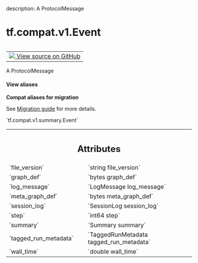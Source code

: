 description: A ProtocolMessage

<div itemscope itemtype="http://developers.google.com/ReferenceObject">
<meta itemprop="name" content="tf.compat.v1.Event" />
<meta itemprop="path" content="Stable" />
</div>

# tf.compat.v1.Event

<!-- Insert buttons and diff -->

<table class="tfo-notebook-buttons tfo-api nocontent" align="left">
<td>
  <a target="_blank" href="https://github.com/tensorflow/tensorflow/blob/r2.3/tensorflow/core/util/event.proto">
    <img src="https://www.tensorflow.org/images/GitHub-Mark-32px.png" />
    View source on GitHub
  </a>
</td>
</table>



A ProtocolMessage

<section class="expandable">
  <h4 class="showalways">View aliases</h4>
  <p>
<b>Compat aliases for migration</b>
<p>See
<a href="https://www.tensorflow.org/guide/migrate">Migration guide</a> for
more details.</p>
<p>`tf.compat.v1.summary.Event`</p>
</p>
</section>

<!-- Placeholder for "Used in" -->




<!-- Tabular view -->
 <table class="responsive fixed orange">
<colgroup><col width="214px"><col></colgroup>
<tr><th colspan="2"><h2 class="add-link">Attributes</h2></th></tr>

<tr>
<td>
`file_version`
</td>
<td>
`string file_version`
</td>
</tr><tr>
<td>
`graph_def`
</td>
<td>
`bytes graph_def`
</td>
</tr><tr>
<td>
`log_message`
</td>
<td>
`LogMessage log_message`
</td>
</tr><tr>
<td>
`meta_graph_def`
</td>
<td>
`bytes meta_graph_def`
</td>
</tr><tr>
<td>
`session_log`
</td>
<td>
`SessionLog session_log`
</td>
</tr><tr>
<td>
`step`
</td>
<td>
`int64 step`
</td>
</tr><tr>
<td>
`summary`
</td>
<td>
`Summary summary`
</td>
</tr><tr>
<td>
`tagged_run_metadata`
</td>
<td>
`TaggedRunMetadata tagged_run_metadata`
</td>
</tr><tr>
<td>
`wall_time`
</td>
<td>
`double wall_time`
</td>
</tr>
</table>



